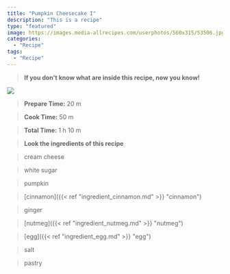 ```yaml
---
title: "Pumpkin Cheesecake I"
description: "This is a recipe"
type: "featured"
image: https://images.media-allrecipes.com/userphotos/560x315/53506.jpg
categories: 
  - "Recipe"
tags: 
  - "Recipe"
---
```



>**If you don't know what are inside this recipe, now you know!**

![](../images/Recipes-Banner.jpg)
> **Prepare Time:** 20 m


> **Cook Time:** 50 m


> **Total Time:** 1 h 10 m

> **Look the ingredients of this recipe**

> cream cheese

> white sugar

> pumpkin

> [cinnamon]({{< ref "ingredient_cinnamon.md" >}} "cinnamon")

> ginger

> [nutmeg]({{< ref "ingredient_nutmeg.md" >}} "nutmeg")

> [egg]({{< ref "ingredient_egg.md" >}} "egg")

> salt

> pastry

